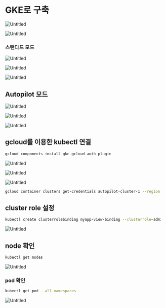 # GKE로 구축

![Untitled](GKE%E1%84%85%E1%85%A9%20%E1%84%80%E1%85%AE%E1%84%8E%E1%85%AE%E1%86%A8%209a9a1f8e5172478990d1227bf12e1e32/Untitled.png)

![Untitled](GKE%E1%84%85%E1%85%A9%20%E1%84%80%E1%85%AE%E1%84%8E%E1%85%AE%E1%86%A8%209a9a1f8e5172478990d1227bf12e1e32/Untitled%201.png)

### 스탠다드 모드

![Untitled](GKE%E1%84%85%E1%85%A9%20%E1%84%80%E1%85%AE%E1%84%8E%E1%85%AE%E1%86%A8%209a9a1f8e5172478990d1227bf12e1e32/Untitled%202.png)

![Untitled](GKE%E1%84%85%E1%85%A9%20%E1%84%80%E1%85%AE%E1%84%8E%E1%85%AE%E1%86%A8%209a9a1f8e5172478990d1227bf12e1e32/Untitled%203.png)

![Untitled](GKE%E1%84%85%E1%85%A9%20%E1%84%80%E1%85%AE%E1%84%8E%E1%85%AE%E1%86%A8%209a9a1f8e5172478990d1227bf12e1e32/Untitled%204.png)

## Autopilot 모드

![Untitled](GKE%E1%84%85%E1%85%A9%20%E1%84%80%E1%85%AE%E1%84%8E%E1%85%AE%E1%86%A8%209a9a1f8e5172478990d1227bf12e1e32/Untitled%205.png)

![Untitled](GKE%E1%84%85%E1%85%A9%20%E1%84%80%E1%85%AE%E1%84%8E%E1%85%AE%E1%86%A8%209a9a1f8e5172478990d1227bf12e1e32/Untitled%206.png)

![Untitled](GKE%E1%84%85%E1%85%A9%20%E1%84%80%E1%85%AE%E1%84%8E%E1%85%AE%E1%86%A8%209a9a1f8e5172478990d1227bf12e1e32/Untitled%207.png)

## gcloud를 이용한 kubectl 연결

```bash
gcloud components install gke-gcloud-auth-plugin
```

![Untitled](GKE%E1%84%85%E1%85%A9%20%E1%84%80%E1%85%AE%E1%84%8E%E1%85%AE%E1%86%A8%209a9a1f8e5172478990d1227bf12e1e32/Untitled%208.png)

![Untitled](GKE%E1%84%85%E1%85%A9%20%E1%84%80%E1%85%AE%E1%84%8E%E1%85%AE%E1%86%A8%209a9a1f8e5172478990d1227bf12e1e32/Untitled%209.png)

![Untitled](GKE%E1%84%85%E1%85%A9%20%E1%84%80%E1%85%AE%E1%84%8E%E1%85%AE%E1%86%A8%209a9a1f8e5172478990d1227bf12e1e32/Untitled%2010.png)

```bash
gcloud container clusters get-credentials autopilot-cluster-1 --region asia-northeast3 --project dk-project-383803
```

## cluster role 설정

```bash
kubectl create clusterrolebinding myapp-view-binding --clusterrole=admin --serviceaccount=default:default
```

![Untitled](GKE%E1%84%85%E1%85%A9%20%E1%84%80%E1%85%AE%E1%84%8E%E1%85%AE%E1%86%A8%209a9a1f8e5172478990d1227bf12e1e32/Untitled%2011.png)

## node 확인

```bash
kubectl get nodes
```

![Untitled](GKE%E1%84%85%E1%85%A9%20%E1%84%80%E1%85%AE%E1%84%8E%E1%85%AE%E1%86%A8%209a9a1f8e5172478990d1227bf12e1e32/Untitled%2012.png)

### pod 확인

```bash
kubectl get pod --all-namespaces
```

![Untitled](GKE%E1%84%85%E1%85%A9%20%E1%84%80%E1%85%AE%E1%84%8E%E1%85%AE%E1%86%A8%209a9a1f8e5172478990d1227bf12e1e32/Untitled%2013.png)